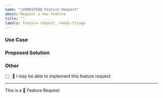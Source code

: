 ```yaml
---
name: "\U0001F680 Feature Request"
about: Request a new feature
title: ""
labels: feature-request, needs-triage
---
```


<!-- short description of the feature you are proposing: -->


### Use Case

<!-- why do you need this feature? -->



### Proposed Solution

<!-- Please include prototype/workaround/sketch/reference implementation: -->



### Other

<!-- 
e.g. detailed explanation, stacktraces, related issues, suggestions on how to fix, 
links for us to have context, eg. associated pull-request, stackoverflow, gitter, etc
-->



* [ ] :wave: I may be able to implement this feature request

---

This is a :rocket: Feature Request